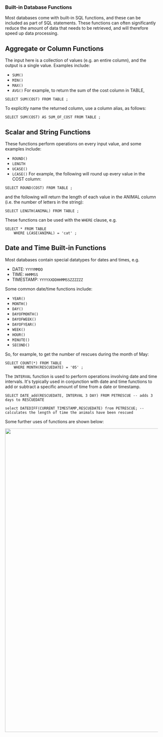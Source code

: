 
### Built-in Database Functions
Most databases come with built-in SQL functions, and these can be included as part of SQL statements. These functions can often significantly reduce the amount of data that needs to be retrieved, and will therefore speed up data processing.

## Aggregate or Column Functions
The input here is a collection of values (e.g. an entire column), and the output is a single value. Examples include:

* `SUM()`
* `MIN()`
* `MAX()`
* `AVG()`
For example, to return the sum of the cost column in TABLE,
```
SELECT SUM(COST) FROM TABLE ;
```
To explicitly name the returned column, use a column alias, as follows:
```
SELECT SUM(COST) AS SUM_OF_COST FROM TABLE ;
```

## Scalar and String Functions
These functions perform operations on every input value, and some examples include:

* `ROUND()`
* `LENGTH`
* `UCASE()`
* `LCASE()`
For example, the following will round up every value in the COST column:
```
SELECT ROUND(COST) FROM TABLE ;
```

and the following will return the length of each value in the ANIMAL column (i.e. the number of letters in the string):
```
SELECT LENGTH(ANIMAL) FROM TABLE ;
```

These functions can be used with the `WHERE` clause, e.g.
```
SELECT * FROM TABLE
    WHERE LCASE(ANIMAL) = 'cat' ;
```

## Date and Time Built-in Functions
Most databases contain special datatypes for dates and times, e.g.

* DATE: `YYYYMMDD`
* TIME: `HHMMSS`
* TIMESTAMP: `YYYYXXDDHHMMSSZZZZZZ`

Some common date/time functions include: 

* `YEAR()`
* `MONTH()`
* `DAY()`
* `DAYOFMONTH()`
* `DAYOFWEEK()`
* `DAYOFYEAR()`
* `WEEK()`
* `HOUR()`
* `MINUTE()`
* `SECOND()`

So, for example, to get the number of rescues during the month of May:
```
SELECT COUNT(*) FROM TABLE
    WHERE MONTH(RESCUEDATE) = '05' ;
```

The `INTERVAL` function is used to perform operations involving date and time intervals. It's typically used in conjunction with date and time functions to add or subtract a specific amount of time from a date or timestamp.
```
SELECT DATE_add(RESCUEDATE, INTERVAL 3 DAY) FROM PETRESCUE -- adds 3 days to RESCUEDATE

select DATEDIFF(CURRENT_TIMESTAMP,RESCUEDATE) from PETRESCUE; -- calculates the length of time the animals have been rescued

```

Some further uses of functions are shown below:

<img src="https://user-images.githubusercontent.com/13508894/278385308-f2f9e550-265a-4b69-a8f6-b50ab9494f87.png" width="1000" />
